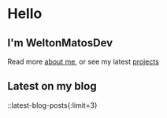 # Hello

## I'm WeltonMatosDev

Read more [about me](/about), or see my latest [projects](/projects)

## Latest on my blog

::latest-blog-posts{:limit=3}
